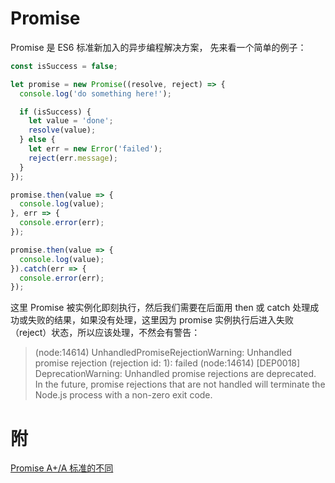 # Promise

Promise 是 ES6 标准新加入的异步编程解决方案，
先来看一个简单的例子：

```js
const isSuccess = false;

let promise = new Promise((resolve, reject) => {
  console.log('do something here!');

  if (isSuccess) {
    let value = 'done';
    resolve(value);
  } else {
    let err = new Error('failed');
    reject(err.message);
  }
});

promise.then(value => {
  console.log(value);
}, err => {
  console.error(err);
});

promise.then(value => {
  console.log(value);
}).catch(err => {
  console.error(err);
});
```
这里 Promise 被实例化即刻执行，然后我们需要在后面用 then 或 catch 处理成功或失败的结果，如果没有处理，这里因为 promise 实例执行后进入失败（reject）状态，所以应该处理，不然会有警告：

> (node:14614) UnhandledPromiseRejectionWarning: Unhandled promise rejection (rejection id: 1): failed
> (node:14614) [DEP0018] DeprecationWarning: Unhandled promise rejections are deprecated. In the future, promise rejections that are not handled will terminate the Node.js process with a non-zero exit code.

# 附

[Promise A+/A 标准的不同](https://promisesaplus.com/differences-from-promises-a)
